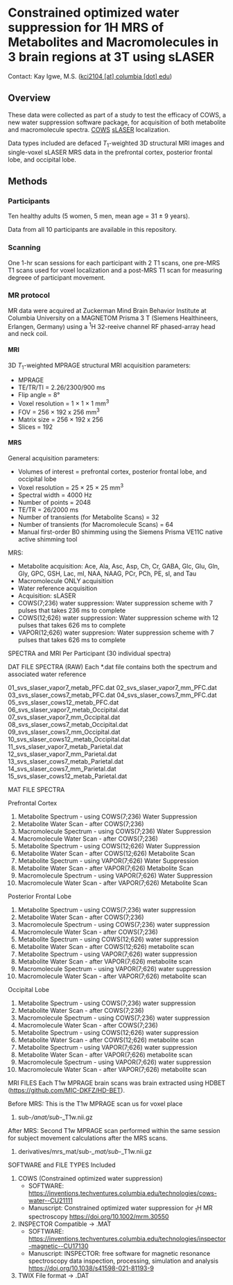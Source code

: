# Constrained optimized water suppression for 1H MRS of Metabolites and Macromolecules in 3 brain regions at 3T using sLASER

Contact: Kay Igwe, M.S. ([kci2104 [at] columbia [dot] edu](mailto:kci2104@columbia.edu))

## Overview

These data were collected as part of a study to test the efficacy of COWS, a new water suppression software package, for acquisition of both metabolite and macromolecule spectra. [COWS](https://doi.org/10.1002/mrm.30550) [sLASER](https://doi.org/10.1002/mrm.21302) localization.

Data types included are defaced *T*<sub>1</sub>-weighted 3D structural MRI images and single-voxel sLASER MRS data in the prefrontal cortex, posterior frontal lobe, and occipital lobe.

## Methods

### Participants

Ten healthy adults (5 women, 5 men, mean age = 31 ± 9 years).


Data from all 10 participants are available in this repository.

### Scanning

One 1-hr scan sessions for each participant with 2 T1 scans, one pre-MRS T1 scans used for voxel localization and a post-MRS T1 scan for measuring degreee of participant movement.

### MR protocol

MR data were acquired at Zuckerman Mind Brain Behavior Institute at Columbia University on a MAGNETOM Prisma 3 T (Siemens Healthineers, Erlangen, Germany) using a <sup>1</sup>H 32-reeive channel RF phased-array head and neck coil.

#### MRI

3D *T*<sub>1</sub>-weighted MPRAGE structural MRI acquisition parameters:

- MPRAGE
- TE/TR/TI = 2.26/2300/900 ms
- Flip angle = 8°
- Voxel resolution = 1 × 1 × 1 mm<sup>3</sup>
- FOV = 256 × 192 x 256 mm<sup>3</sup>
- Matrix size = 256 × 192 x 256
- Slices = 192


#### MRS

General acquisition parameters:

- Volumes of interest = prefrontal cortex, posterior frontal lobe, and occipital lobe
- Voxel resolution = 25 × 25 × 25 mm<sup>3</sup>
- Spectral width = 4000 Hz
- Number of points = 2048
- TE/TR = 26/2000 ms
- Number of transients (for Metabolite Scans) = 32
- Number of transients (for Macromolecule Scans) = 64
- Manual first-order B0 shimming using the Siemens Prisma VE11C native active shimming tool

MRS:

- Metabolite acquisition: Ace, Ala, Asc, Asp, Ch, Cr, GABA, Glc, Glu, Gln, Gly, GPC, GSH, Lac, mI, NAA, NAAG, PCr, PCh, PE, sI, and Tau
- Macromolecule ONLY acquisition
- Water reference acquisition
- Acquisition: sLASER
- COWS(7;236) water suppression: Water suppression scheme with 7 pulses that takes 236 ms to complete
- COWS(12;626) water suppression: Water suppression scheme with 12 pulses that takes 626 ms to complete
- VAPOR(12;626) water suppresion: Water suppression scheme with 7 pulses that takes 626 ms to complete


SPECTRA and MRI Per Participant (30 individual spectra)

DAT FILE SPECTRA (RAW)
Each *.dat file contains both the spectrum and associated water reference

01_svs_slaser_vapor7_metab_PFC.dat
02_svs_slaser_vapor7_mm_PFC.dat
03_svs_slaser_cows7_metab_PFC.dat
04_svs_slaser_cows7_mm_PFC.dat
05_svs_slaser_cows12_metab_PFC.dat
06_svs_slaser_vapor7_metab_Occipital.dat
07_svs_slaser_vapor7_mm_Occipital.dat
08_svs_slaser_cows7_metab_Occipital.dat
09_svs_slaser_cows7_mm_Occipital.dat
10_svs_slaser_cows12_metab_Occipital.dat
11_svs_slaser_vapor7_metab_Parietal.dat
12_svs_slaser_vapor7_mm_Parietal.dat
13_svs_slaser_cows7_metab_Parietal.dat
14_svs_slaser_cows7_mm_Parietal.dat
15_svs_slaser_cows12_metab_Parietal.dat


MAT FILE SPECTRA

Prefrontal Cortex
1. Metabolite Spectrum - using COWS(7;236) Water Suppression
2. Metabolite Water Scan - after COWS(7;236)
3. Macromolecule Spectrum - using COWS(7;236) Water Suppression
4. Macromolecule Water Scan - after COWS(7;236)
5. Metabolite Spectrum - using COWS(12;626) Water Suppression
6. Metabolite Water Scan - after COWS(12;626) Metabolite Scan
7. Metabolite Spectrum - using VAPOR(7;626) Water Suppression
8. Metabolite Water Scan - after VAPOR(7;626) Metabolite Scan
9. Macromolecule Spectrum - using VAPOR(7;626) Water Suppression
10. Macromolecule Water Scan - after VAPOR(7;626) Metabolite Scan

Posterior Frontal Lobe
1. Metabolite Spectrum - using COWS(7;236) water suppression
2. Metabolite Water Scan - after COWS(7;236)
3. Macromolecule Spectrum - using COWS(7;236) water suppression
4. Macromolecule Water Scan - after COWS(7;236)
5. Metabolite Spectrum - using COWS(12;626) water suppression
6. Metabolite Water Scan - after COWS(12;626) metabolite scan
7. Metabolite Spectrum - using VAPOR(7;626) water suppression
8. Metabolite Water Scan - after VAPOR(7;626) metabolite scan
9. Macromolecule Spectrum - using VAPOR(7;626) water suppression
10. Macromolecule Water Scan - after VAPOR(7;626) metabolite scan

Occipital Lobe
1. Metabolite Spectrum - using COWS(7;236) water suppression
2. Metabolite Water Scan - after COWS(7;236)
3. Macromolecule Spectrum - using COWS(7;236) water suppression
4. Macromolecule Water Scan - after COWS(7;236)
5. Metabolite Spectrum - using COWS(12;626) water suppression
6. Metabolite Water Scan - after COWS(12;626) metabolite scan
7. Metabolite Spectrum - using VAPOR(7;626) water suppression
8. Metabolite Water Scan - after VAPOR(7;626) metabolite scan
9. Macromolecule Spectrum - using VAPOR(7;626) water suppression
10. Macromolecule Water Scan - after VAPOR(7;626) metabolite scan


MRI FILES
Each T1w MPRAGE brain scans was brain extracted using HDBET (https://github.com/MIC-DKFZ/HD-BET).

Before MRS: This is the T1w MPRAGE scan us for voxel place
1. sub-*/anat/sub-*_T1w.nii.gz

After MRS: Second T1w MPRAGE scan performed within the same session for subject movement calculations after the MRS scans.
1. derivatives/mrs_mat/sub-*_mat/sub-*_T1w.nii.gz


SOFTWARE and FILE TYPES Included
1. COWS (Constrained optimized water suppression)
	- SOFTWARE: https://inventions.techventures.columbia.edu/technologies/cows-water--CU21111
	- Manuscript: Constrained optimized water suppression for <sub>1</sub>H MR spectroscopy https://doi.org/10.1002/mrm.30550
2. INSPECTOR Compatible -> .MAT
	- SOFTWARE: https://inventions.techventures.columbia.edu/technologies/inspector-magnetic--CU17130
	- Manuscript: INSPECTOR: free software for magnetic resonance spectroscopy data inspection, processing, simulation and analysis https://doi.org/10.1038/s41598-021-81193-9
3. TWIX File format -> .DAT

